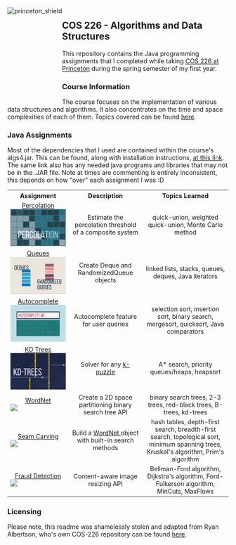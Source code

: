  <img src="https://www.cs.princeton.edu/courses/archive/spring20/cos226/images/princeton-shield.gif" alt=princeton_shield align=left height=210 />

## COS 226 - Algorithms and Data Structures

This repository contains the Java programming assignments that I completed while taking [COS 226 at Princeton](https://www.cs.princeton.edu/courses/archive/spring24/cos226/syllabus.php) during the spring semester of my first year.

### Course Information

The course focuses on the implementation of various data structures and algorithms. It also concentrates on the time and space complexities of each of them.
Topics covered can be found [here](https://www.cs.princeton.edu/courses/archive/spring24/cos226/lectures.php).

### Java Assignments

Most of the dependencies that I used are contained within the course's algs4.jar. This can be found, along with installation instructions, [at this link](https://algs4.cs.princeton.edu/code). The same link also has any needed java programs and libraries that may not be in the .JAR file. Note at times are commenting is entirely inconsistent, this depends on how "over" each assignment I was :D

 <table style="width:100%">
  <tr>
    <th>Assignment</th>
    <th>Description</th>
    <th>Topics Learned</th>
  </tr>
  <tr>
    <td>
     <div align="center">
       <a href=""> Percolation </a>
     </div>
     <a href="https://www.cs.princeton.edu/courses/archive/spring24/cos226/assignments/percolation/specification.php">
       <img src="percolation/logo.png" width = 300>
     </a>
    </td>
    <td>
      <div align="center"> Estimate the percolation threshold of a composite system </div>
    </td>
    <td>
      <div align="center"> quick-union, weighted quick-union, Monte Carlo method </div>
    </td>
  </tr>
  <tr>
    <td>
      <div align="center">
        <a href=""> Queues </a>
      </div>
      <a href="https://www.cs.princeton.edu/courses/archive/spring24/cos226/assignments/queues/specification.php">
        <img src="queues/logo.png" width = 400>
      </a>
    </td>
    <td>
      <div align="center"> Create Deque and RandomizedQueue objects </div>
    </td>
    <td>
      <div align="center"> linked lists, stacks, queues, deques, Java iterators </div>
    </td>
  </tr>
   <tr>
    <td>
      <div align="center">
        <a href=""> Autocomplete </a>
      </div>
      <a href="https://www.cs.princeton.edu/courses/archive/spring24/cos226/assignments/autocomplete/specification.php">
        <img src="autocomplete/logo.png" width = 300>
      </a>
    </td>
    <td>
      <div align="center"> Autocomplete feature for user queries </div>
    </td>
    <td>
      <div align="center"> selection sort, insertion sort, binary search, mergesort, quicksort, Java comparators </div>
    </td>
  </tr>
   <tr>
    <td>
      <div align="center">
        <a href=""> KD Trees </a>
      </div>
      <a href="https://www.cs.princeton.edu/courses/archive/spring24/cos226/assignments/kdtree/specification.php">
        <img src="kdtree/logo.png" width = 300>
      </a>
    </td>
    <td>
      <div align="center"> Solver for any <a href="https://en.wikipedia.org/wiki/15_puzzle"> k-puzzle </a> </div>
    </td>
    <td>
     <div align="center"> A* search, priority queues/heaps, heapsort </div>
    </td>
  </tr>
   <tr>
    <td>
      <div align="center">
        <a href=""> WordNet </a>
      </div>
      <a href="https://www.cs.princeton.edu/courses/archive/spring24/cos226/assignments/wordnet/specification.php">
        <img src="./Assignment5/src/resources/logo.png" width = 300>
      </a>
    </td>
    <td>
      <div align="center"> Create a 2D space partitioning binary search tree API </div>
    </td>
    <td>
      <div align="center"> binary search trees, 2-3 trees, red-black trees, B-trees, kd-trees </div>
    </td>
  </tr>
   <tr>
    <td>
      <div align="center">
        <a href=""> Seam Carving </a>
      </div>
      <a href="https://www.cs.princeton.edu/courses/archive/spring24/cos226/assignments/seam/specification.php">
        <img src="./Assignment6/src/resources/logo.png" width = 300>
      </a>
    </td>
    <td>
      <div align="center"> Build a <a href="https://wordnet.princeton.edu"> WordNet </a> object with built-in search methods </div>
    </td>
    <td>
      <div align="center"> hash tables, depth-first search, breadth-first search, topological sort, minimum spanning trees, Kruskal's algorithm, Prim's algorithm </div>
    </td>
  </tr>
   <tr>
    <td>
      <div align="center">
        <a href=""> Fraud Detection </a>
      </div>
      <a href="https://www.cs.princeton.edu/courses/archive/spring24/cos226/assignments/fraud/specification.php">
        <img src="./Assignment7/src/resources/logo.png" width = 300>
      </a>
    </td>
    <td>
      <div align="center"> Content-aware image resizing API </div>
    </td>
    <td>
      <div align="center"> Bellman-Ford algorithm, Dijkstra's algorithm, Ford-Fulkerson algorithm, MinCuts, MaxFlows </div>
    </td>
  </tr>
</table>

### Licensing

Please note, this readme was shamelessly stolen and adapted from Ryan Albertson, who's own COS-226 repository can be found [here](https://github.com/RyanAlbertson/COS226_Princeton_University).
